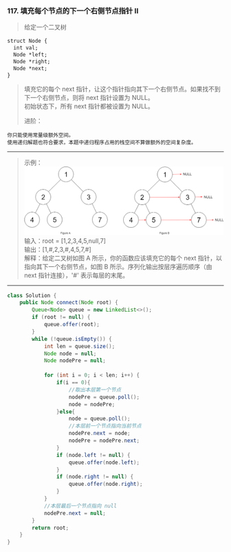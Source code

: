 ### 117. 填充每个节点的下一个右侧节点指针 II

>给定一个二叉树

    struct Node {
      int val;
      Node *left;
      Node *right;
      Node *next;
    }

>填充它的每个 next 指针，让这个指针指向其下一个右侧节点。如果找不到下一个右侧节点，则将 next 指针设置为 NULL。  
>初始状态下，所有 next 指针都被设置为 NULL。  
>
>进阶：  

    你只能使用常量级额外空间。
    使用递归解题也符合要求，本题中递归程序占用的栈空间不算做额外的空间复杂度。
***
>示例：  
>![示例](117_sample.png)  
>输入：root = [1,2,3,4,5,null,7]  
>输出：[1,#,2,3,#,4,5,7,#]  
>解释：给定二叉树如图 A 所示，你的函数应该填充它的每个 next 指针，以指向其下一个右侧节点，如图 B 所示。序列化输出按层序遍历顺序（由 next 指针连接），'#' 表示每层的末尾。  
***
```java
class Solution {
    public Node connect(Node root) {
        Queue<Node> queue = new LinkedList<>();
        if (root != null) {
            queue.offer(root);
        }
        while (!queue.isEmpty()) {
            int len = queue.size();
            Node node = null;
            Node nodePre = null;
            
            for (int i = 0; i < len; i++) {
                if(i == 0){
                    //取出本层第一个节点
                    nodePre = queue.poll();
                    node = nodePre;
                }else{
                    node = queue.poll();
                    //本层前一个节点指向当前节点
                    nodePre.next = node;
                    nodePre = nodePre.next;
                }
                if (node.left != null) {
                    queue.offer(node.left);
                }
                if (node.right != null) {
                    queue.offer(node.right);
                }
            }
            //本层最后一个节点指向 null
            nodePre.next = null;
        }
        return root;
    }
}
```